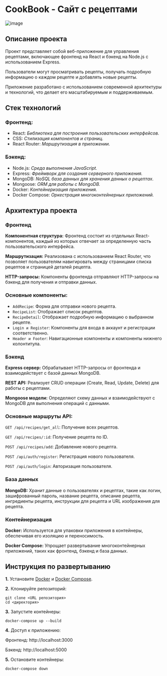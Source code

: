 
# CookBook - Сайт с рецептами

![image](https://github.com/gitpuga/Recipe-Website/assets/118254224/fa0dd377-54d1-43c0-b4cb-d48aabcce96a)

## Описание проекта
Проект представляет собой веб-приложение для управления рецептами, включающее фронтенд на React и бэкенд на Node.js с использованием Express.

Пользователи могут просматривать рецепты, получать подробную информацию о каждом рецепте и добавлять новые рецепты.

Приложение разработано с использованием современной архитектуры и технологий, что делает его масштабируемым и поддерживаемым.

## Стек технологий

### Фронтенд:

- React: *Библиотека для построения      пользовательских интерфейсов.*
- CSS: *Стилизация компонентов и страниц.*
- React Router: *Маршрутизация в приложении.*

### Бэкенд:

- Node.js: *Среда выполнения JavaScript.*
- Express: *Фреймворк для создания серверного приложения.*
- MongoDB: *NoSQL база данных для хранения данных о рецептах.*
- Mongoose: *ORM для работы с MongoDB.*
- Docker: *Контейнеризация приложения.*
- Docker Compose: *Оркестрация многоконтейнерных приложений.*

## Архитектура проекта
### Фронтенд

**Компонентная структура:** Фронтенд состоит из отдельных React-компонентов, каждый из которых отвечает за определенную часть пользовательского интерфейса.

**Маршрутизация:** Реализована с использованием React Router, что позволяет пользователям навигировать между страницами списка рецептов и страницей деталей рецепта.

**HTTP-запросы:** Компоненты фронтенда отправляют HTTP-запросы на бэкенд для получения и отправки данных.

### Основные компоненты:

- `AddRecipe`: Форма для отправки нового рецепта.
- `RecipeList`: Отображает список рецептов.
- `RecipeDetail`: Отображает подробную информацию о выбранном рецепте.
- `Login и Register`: Компоненты для входа в аккаунт и регистрации соответственно.
- `Header и Footer`: Навигационные компоненты и компоненты нижнего колонтитула.

### Бэкенд

**Express сервер:** Обрабатывает HTTP-запросы от фронтенда и взаимодействует с базой данных MongoDB.

**REST API:** Реализует CRUD операции (Create, Read, Update, Delete) для работы с рецептами.

**Mongoose модели:** Определяют схему данных и взаимодействуют с MongoDB для выполнения операций с данными.

### Основные маршруты API:

`GET /api/recipes/get_all`: Получение всех рецептов.

`GET /api/recipes/:id`: Получение рецепта по ID.

`POST /api/recipes/add`: Добавление нового рецепта.

`POST /api/auth/register`: Регистрация нового пользователя.

`POST /api/auth/login`: Авторизация пользователя.

### База данных

**MongoDB:** Хранит данные о пользователях и рецептах, такие как логин, зашифрованный пароль, название рецепта, описание рецепта, ингредиенты рецепта, инструкции для рецепта и URL изображения для рецепта.

### Контейнеризация

**Docker:** Используется для упаковки приложения в контейнеры, обеспечивая его изоляцию и переносимость.

**Docker Compose:** Упрощает развертывание многоконтейнерных приложений, таких как фронтенд, бэкенд и база данных.
## Инструкция по развертыванию
**1.** Установите [Docker](https://www.docker.com/products/docker-desktop/) и [Docker Compose](https://www.docker.com/products/docker-desktop/).

**2.** Клонируйте репозиторий:

`git clone <URL репозитория>`   
`cd <директория>`

**3.** Запустите контейнеры:

`docker-compose up --build`

**4.** Доступ к приложению:

Фронтенд: http://localhost:3000

Бэкенд: http://localhost:5000

**5.** Остановите контейнеры:

`docker-compose down`
